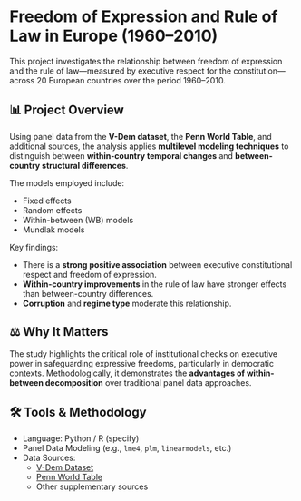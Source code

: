 # Freedom of Expression and Rule of Law in Europe (1960–2010)

This project investigates the relationship between freedom of expression and the rule of law—measured by executive respect for the constitution—across 20 European countries over the period 1960–2010.

## 📊 Project Overview

Using panel data from the **V-Dem dataset**, the **Penn World Table**, and additional sources, the analysis applies **multilevel modeling techniques** to distinguish between **within-country temporal changes** and **between-country structural differences**.

The models employed include:

- Fixed effects
- Random effects
- Within-between (WB) models
- Mundlak models

Key findings:

- There is a **strong positive association** between executive constitutional respect and freedom of expression.
- **Within-country improvements** in the rule of law have stronger effects than between-country differences.
- **Corruption** and **regime type** moderate this relationship.

## ⚖️ Why It Matters

The study highlights the critical role of institutional checks on executive power in safeguarding expressive freedoms, particularly in democratic contexts. Methodologically, it demonstrates the **advantages of within-between decomposition** over traditional panel data approaches.

## 🛠️ Tools & Methodology

- Language: Python / R (specify)
- Panel Data Modeling (e.g., `lme4`, `plm`, `linearmodels`, etc.)
- Data Sources:
  - [V-Dem Dataset](https://www.v-dem.net/)
  - [Penn World Table](https://www.rug.nl/ggdc/productivity/pwt/)
  - Other supplementary sources



